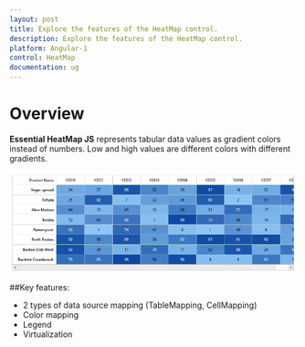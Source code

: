 ```yaml
---
layout: post
title: Explore the features of the HeatMap control.
description: Explore the features of the HeatMap control.
platform: Angular-1
control: HeatMap
documentation: ug
---
```


# Overview

**Essential HeatMap JS** represents tabular data values as gradient colors instead of numbers. Low and high values are different colors with different gradients.
 
![](Overview_images/Overview_images_img1.png)

##Key features:

 * 2 types of data source mapping (TableMapping, CellMapping)
 * Color mapping
 * Legend
 * Virtualization
